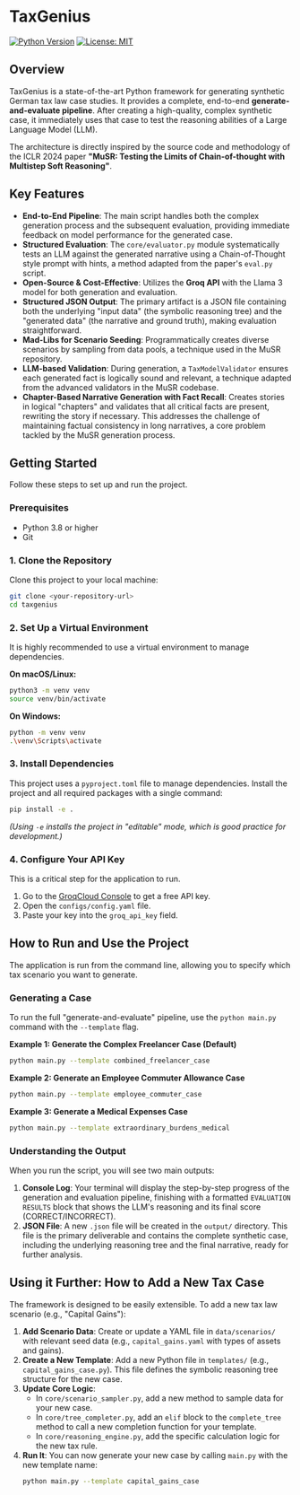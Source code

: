 # TaxGenius

[![Python Version](https://img.shields.io/badge/python-3.8+-blue.svg)](https://www.python.org/downloads/)
[![License: MIT](https://img.shields.io/badge/License-MIT-yellow.svg)](https://opensource.org/licenses/MIT)

## Overview

TaxGenius is a state-of-the-art Python framework for generating synthetic German tax law case studies. It provides a complete, end-to-end **generate-and-evaluate pipeline**. After creating a high-quality, complex synthetic case, it immediately uses that case to test the reasoning abilities of a Large Language Model (LLM).

The architecture is directly inspired by the source code and methodology of the ICLR 2024 paper **"MuSR: Testing the Limits of Chain-of-thought with Multistep Soft Reasoning"**.

## Key Features

-   **End-to-End Pipeline**: The main script handles both the complex generation process and the subsequent evaluation, providing immediate feedback on model performance for the generated case.
-   **Structured Evaluation**: The `core/evaluator.py` module systematically tests an LLM against the generated narrative using a Chain-of-Thought style prompt with hints, a method adapted from the paper's `eval.py` script.
-   **Open-Source & Cost-Effective**: Utilizes the **Groq API** with the Llama 3 model for both generation and evaluation.
-   **Structured JSON Output**: The primary artifact is a JSON file containing both the underlying "input data" (the symbolic reasoning tree) and the "generated data" (the narrative and ground truth), making evaluation straightforward.
-   **Mad-Libs for Scenario Seeding**: Programmatically creates diverse scenarios by sampling from data pools, a technique used in the MuSR repository.
-   **LLM-based Validation**: During generation, a `TaxModelValidator` ensures each generated fact is logically sound and relevant, a technique adapted from the advanced validators in the MuSR codebase.
-   **Chapter-Based Narrative Generation with Fact Recall**: Creates stories in logical "chapters" and validates that all critical facts are present, rewriting the story if necessary. This addresses the challenge of maintaining factual consistency in long narratives, a core problem tackled by the MuSR generation process.

## Getting Started

Follow these steps to set up and run the project.

### Prerequisites
-   Python 3.8 or higher
-   Git

### 1. Clone the Repository

Clone this project to your local machine:
```bash
git clone <your-repository-url>
cd taxgenius
````

### 2\. Set Up a Virtual Environment

It is highly recommended to use a virtual environment to manage dependencies.

**On macOS/Linux:**

```bash
python3 -m venv venv
source venv/bin/activate
```

**On Windows:**

```bash
python -m venv venv
.\venv\Scripts\activate
```

### 3\. Install Dependencies

This project uses a `pyproject.toml` file to manage dependencies. Install the project and all required packages with a single command:

```bash
pip install -e .
```

*(Using `-e` installs the project in "editable" mode, which is good practice for development.)*

### 4\. Configure Your API Key

This is a critical step for the application to run.

1.  Go to the [GroqCloud Console](https://console.groq.com/keys) to get a free API key.
2.  Open the `configs/config.yaml` file.
3.  Paste your key into the `groq_api_key` field.

## How to Run and Use the Project

The application is run from the command line, allowing you to specify which tax scenario you want to generate.

### Generating a Case

To run the full "generate-and-evaluate" pipeline, use the `python main.py` command with the `--template` flag.

**Example 1: Generate the Complex Freelancer Case (Default)**

```bash
python main.py --template combined_freelancer_case
```

**Example 2: Generate an Employee Commuter Allowance Case**

```bash
python main.py --template employee_commuter_case
```

**Example 3: Generate a Medical Expenses Case**

```bash
python main.py --template extraordinary_burdens_medical
```

### Understanding the Output

When you run the script, you will see two main outputs:

1.  **Console Log**: Your terminal will display the step-by-step progress of the generation and evaluation pipeline, finishing with a formatted `EVALUATION RESULTS` block that shows the LLM's reasoning and its final score (CORRECT/INCORRECT).
2.  **JSON File**: A new `.json` file will be created in the `output/` directory. This file is the primary deliverable and contains the complete synthetic case, including the underlying reasoning tree and the final narrative, ready for further analysis.

## Using it Further: How to Add a New Tax Case

The framework is designed to be easily extensible. To add a new tax law scenario (e.g., "Capital Gains"):

1.  **Add Scenario Data**: Create or update a YAML file in `data/scenarios/` with relevant seed data (e.g., `capital_gains.yaml` with types of assets and gains).
2.  **Create a New Template**: Add a new Python file in `templates/` (e.g., `capital_gains_case.py`). This file defines the symbolic reasoning tree structure for the new case.
3.  **Update Core Logic**:
      - In `core/scenario_sampler.py`, add a new method to sample data for your new case.
      - In `core/tree_completer.py`, add an `elif` block to the `complete_tree` method to call a new completion function for your template.
      - In `core/reasoning_engine.py`, add the specific calculation logic for the new tax rule.
4.  **Run It**: You can now generate your new case by calling `main.py` with the new template name:
    ```bash
    python main.py --template capital_gains_case
    ```

<!-- end list -->

```
```
